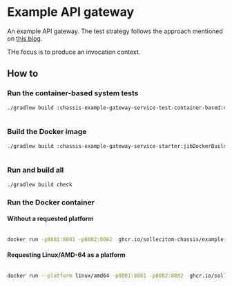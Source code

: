 # Example API gateway

An example API gateway. The test strategy follows the approach mentioned on [this blog](https://sollecitom.github.io/software-product-development-blog/posts/2023/2023-09-07-stop-writing-unit-tests/).

THe focus is to produce an invocation context.

## How to

### Run the container-based system tests

```bash
./gradlew build :chassis-example-gateway-service-test-container-based:containerBasedServiceTest
 

```

### Build the Docker image

```bash
./gradlew build :chassis-example-gateway-service-starter:jibDockerBuild
 

```

### Run and build all

```bash
./gradlew build check
```

### Run the Docker container

#### Without a requested platform

```bash

docker run -p8081:8081 -p8082:8082  ghcr.io/sollecitom-chassis/example-gateway:latest
```

#### Requesting Linux/AMD-64 as a platform

```bash

docker run --platform linux/amd64 -p8081:8081 -p8082:8082  ghcr.io/sollecitom-chassis/example-gateway:latest
```